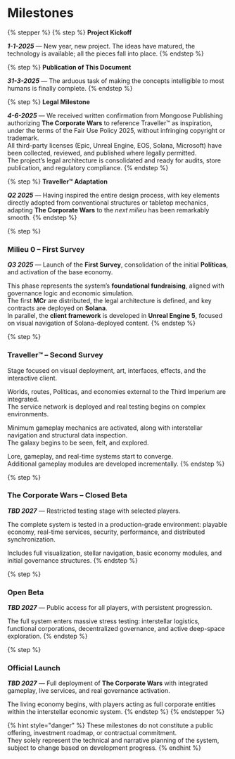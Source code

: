 # Milestones

{% stepper %}
{% step %}
**Project Kickoff**

_**1-1-2025**_ — New year, new project. The ideas have matured, the technology is available; all the pieces fall into place.
{% endstep %}

{% step %}
**Publication of This Document**

_**31-3-2025**_ — The arduous task of making the concepts intelligible to most humans is finally complete.
{% endstep %}

{% step %}
**Legal Milestone**

_**4-6-2025**_ — We received written confirmation from Mongoose Publishing authorizing **The Corporate Wars** to reference Traveller™ as inspiration, under the terms of the Fair Use Policy 2025, without infringing copyright or trademark.  
All third-party licenses (Epic, Unreal Engine, EOS, Solana, Microsoft) have been collected, reviewed, and published where legally permitted.  
The project’s legal architecture is consolidated and ready for audits, store publication, and regulatory compliance.
{% endstep %}

{% step %}
**Traveller™ Adaptation**

_**Q2 2025**_ — Having inspired the entire design process, with key elements directly adopted from conventional structures or tabletop mechanics, adapting **The Corporate Wars** to the _next milieu_ has been remarkably smooth.
{% endstep %}

{% step %}
### **Milieu 0 – First Survey**

_**Q3 2025**_ — Launch of the **First Survey**, consolidation of the initial **Políticas**, and activation of the base economy.

This phase represents the system’s **foundational fundraising**, aligned with governance logic and economic simulation.  
The first **MCr** are distributed, the legal architecture is defined, and key contracts are deployed on **Solana**.  
In parallel, the **client framework** is developed in **Unreal Engine 5**, focused on visual navigation of Solana-deployed content.
{% endstep %}

{% step %}
### **Traveller™ – Second Survey**

Stage focused on visual deployment, art, interfaces, effects, and the interactive client.

Worlds, routes, Políticas, and economies external to the Third Imperium are integrated.  
The service network is deployed and real testing begins on complex environments.

Minimum gameplay mechanics are activated, along with interstellar navigation and structural data inspection.  
The galaxy begins to be seen, felt, and explored.

Lore, gameplay, and real-time systems start to converge.  
Additional gameplay modules are developed incrementally.
{% endstep %}

{% step %}
### **The Corporate Wars – Closed Beta**

_**TBD 2027**_ — Restricted testing stage with selected players.

The complete system is tested in a production-grade environment: playable economy, real-time services, security, performance, and distributed synchronization.

Includes full visualization, stellar navigation, basic economy modules, and initial governance structures.
{% endstep %}

{% step %}
### **Open Beta**

_**TBD 2027**_ — Public access for all players, with persistent progression.

The full system enters massive stress testing: interstellar logistics, functional corporations, decentralized governance, and active deep-space exploration.
{% endstep %}

{% step %}
### **Official Launch**

_**TBD 2027**_ — Full deployment of **The Corporate Wars** with integrated gameplay, live services, and real governance activation.

The living economy begins, with players acting as full corporate entities within the interstellar economic system.
{% endstep %}
{% endstepper %}

{% hint style="danger" %}
These milestones do not constitute a public offering, investment roadmap, or contractual commitment.\
They solely represent the technical and narrative planning of the system, subject to change based on development progress.
{% endhint %}
